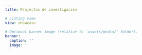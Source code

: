 ```yaml
---
title: Projectos de investigación

# Listing view
view: showcase

# Optional banner image (relative to `assets/media/` folder).
banner:
  caption: ''
  image: ''
---
```

